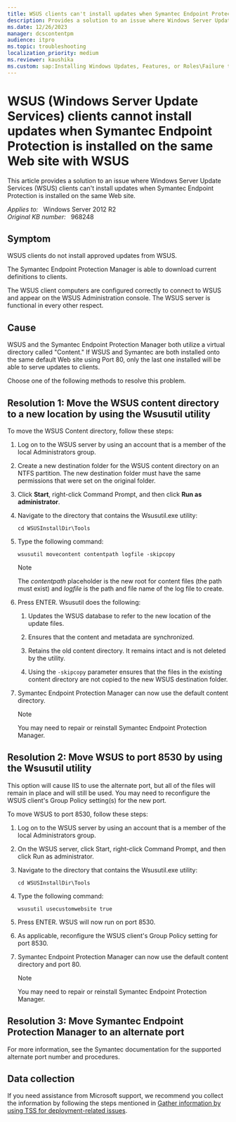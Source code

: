 ```yaml
---
title: WSUS clients can't install updates when Symantec Endpoint Protection is installed on the same Web site with WSUS
description: Provides a solution to an issue where Windows Server Update Services (WSUS) clients can't install updates when Symantec Endpoint Protection is installed on the same Web site.
ms.date: 12/26/2023
manager: dcscontentpm
audience: itpro
ms.topic: troubleshooting
localization_priority: medium
ms.reviewer: kaushika
ms.custom: sap:Installing Windows Updates, Features, or Roles\Failure to install Windows Updates, csstroubleshoot
---
```

# WSUS (Windows Server Update Services) clients cannot install updates when Symantec Endpoint Protection is installed on the same Web site with WSUS

This article provides a solution to an issue where Windows Server Update Services (WSUS) clients can't install updates when Symantec Endpoint Protection is installed on the same Web site.

_Applies to:_ &nbsp; Windows Server 2012 R2  
_Original KB number:_ &nbsp; 968248

## Symptom

WSUS clients do not install approved updates from WSUS.

The Symantec Endpoint Protection Manager is able to download current definitions to clients.

The WSUS client computers are configured correctly to connect to WSUS and appear on the WSUS Administration console. The WSUS server is functional in every other respect.

## Cause

WSUS and the Symantec Endpoint Protection Manager both utilize a virtual directory called "Content." If WSUS and Symantec are both installed onto the same default Web site using Port 80, only the last one installed will be able to serve updates to clients.

Choose one of the following methods to resolve this problem.

## Resolution 1: Move the WSUS content directory to a new location by using the Wsusutil utility

To move the WSUS Content directory, follow these steps:

1. Log on to the WSUS server by using an account that is a member of the local Administrators group.

2. Create a new destination folder for the WSUS content directory on an NTFS partition. The new destination folder must have the same permissions that were set on the original folder.

3. Click **Start**, right-click Command Prompt, and then click **Run as administrator**.

4. Navigate to the directory that contains the Wsusutil.exe utility:

    `cd WSUSInstallDir\Tools`

5. Type the following command:

    ```console
    wsusutil movecontent contentpath logfile -skipcopy
    ```

    > [!NOTE]
    > The *contentpath* placeholder is the new root for content files (the path must exist) and *logfile* is the path and file name of the log file to create.

6. Press ENTER. Wsusutil does the following:

    1. Updates the WSUS database to refer to the new location of the update files.

    2. Ensures that the content and metadata are synchronized.

    3. Retains the old content directory. It remains intact and is not deleted by the utility.

    4. Using the `-skipcopy` parameter ensures that the files in the existing content directory are not copied to the new WSUS destination folder.

7. Symantec Endpoint Protection Manager can now use the default content directory.

    > [!NOTE]
    > You may need to repair or reinstall Symantec Endpoint Protection Manager.

## Resolution 2: Move WSUS to port 8530 by using the Wsusutil utility

This option will cause IIS to use the alternate port, but all of the files will remain in place and will still be used. You may need to reconfigure the WSUS client's Group Policy setting(s) for the new port.

To move WSUS to port 8530, follow these steps:

1. Log on to the WSUS server by using an account that is a member of the local Administrators group.

2. On the WSUS server, click Start, right-click Command Prompt, and then click Run as administrator.

3. Navigate to the directory that contains the Wsusutil.exe utility:

    `cd WSUSInstallDir\Tools`

4. Type the following command:

    ```console
    wsusutil usecustomwebsite true
    ```

5. Press ENTER. WSUS will now run on port 8530.

6. As applicable, reconfigure the WSUS client's Group Policy setting for port 8530.

7. Symantec Endpoint Protection Manager can now use the default content directory and port 80.

    > [!NOTE]
    > You may need to repair or reinstall Symantec Endpoint Protection Manager.

## Resolution 3: Move Symantec Endpoint Protection Manager to an alternate port

For more information, see the Symantec documentation for the supported alternate port number and procedures.

## Data collection

If you need assistance from Microsoft support, we recommend you collect the information by following the steps mentioned in [Gather information by using TSS for deployment-related issues](../../windows-client/windows-troubleshooters/gather-information-using-tss-deployment.md).
